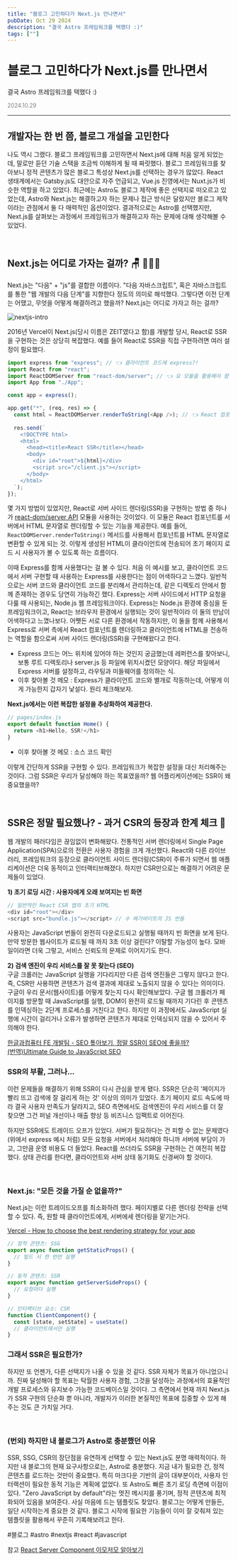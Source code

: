 ```yaml
---
title: "블로그 고민하다가 Next.js 만나면서"
pubDate: Oct 29 2024
description: "결국 Astro 프레임워크를 택했다 :)"
tags: [""]
---
```


# 블로그 고민하다가 Next.js를 만나면서
결국 Astro 프레임워크를 택했다 :)

<div style="color: gray; font-size: 0.9em;">2024.10.29</div>

---

## 개발자는 한 번 쯤, 블로그 개설을 고민한다

나도 역시 그랬다. 블로그 프레임워크를 고민하면서 Next.js에 대해 처음 알게 되었는데, 말로만 듣던 기술 스택을 조금씩 이해하게 될 때 짜릿했다. 블로그 프레임워크를 찾아보니 정적 콘텐츠가 많은 블로그 특성상 Next.js를 선택하는 경우가 많았다. React 생태계에서는 Gatsby.js도 대안으로 자주 언급되고, Vue.js 진영에서는 Nuxt.js가 비슷한 역할을 하고 있었다. 최근에는 Astro도 블로그 제작에 좋은 선택지로 떠오르고 있었는데, Astro와 Next.js는 해결하고자 하는 문제나 접근 방식은 달랐지만 블로그 제작이라는 관점에서 둘 다 매력적인 옵션이었다. 결과적으로는 Astro를 선택했지만, Next.js를 살펴보는 과정에서 프레임워크가 해결하고자 하는 문제에 대해 생각해볼 수 있었다.

<br>

## Next.js는 어디로 가자는 걸까? 🪑 🏃‍♂️‍➡️

Next.js는 "다음" + "js"를 결합한 이름이다. "다음 자바스크립트", 혹은 자바스크립트를 통한 "웹 개발의 다음 단계"를 지향한다 정도의 의미로 해석했다. 그렇다면 이전 단계는 어땠고, 무엇을 어떻게 해결하려고 했을까? Next.js는 어디로 가자고 하는 걸까?

<img src="https://i.imgur.com/zeUqOYY.png" alt="nextjs-intro" />

2016년 Vercel이 Next.js(당시 이름은 ZEIT였다고 함)를 개발할 당시, React로 SSR을 구현하는 것은 상당히 복잡했다. 예를 들어 React로 SSR을 직접 구현하려면 여러 설정이 필요했다.

```js
import express from "express"; // 👈 클라이언트 코드에 express?!
import React from "react";
import ReactDOMServer from "react-dom/server"; // 👈 요 모듈을 활용해야 함
import App from "./App";

const app = express();

app.get("*", (req, res) => {
  const html = ReactDOMServer.renderToString(<App />); // 👈 React 컴포넌트를 HTML 문자열로 변환
  
  res.send(`
    <!DOCTYPE html>
    <html>
      <head><title>React SSR</title></head>
      <body>
        <div id="root">${html}</div>
        <script src="/client.js"></script>
      </body>
    </html>
  `);
});
```

몇 가지 방법이 있었지만, React로 서버 사이드 렌더링(SSR)을 구현하는 방법 중 하나가 [react-dom/server API](https://ko.react.dev/reference/react-dom/server) 모듈을 사용하는 것이었다. 이 모듈은 React 컴포넌트를 서버에서 HTML 문자열로 렌더링할 수 있는 기능을 제공한다. 예를 들어, `ReactDOMServer.renderToString()` 메서드를 사용해서 컴포넌트를 HTML 문자열로 변환할 수 있게 되는 것. 이렇게 생성된 HTML이 클라이언트에 전송되어 초기 페이지 로드 시 사용자가 볼 수 있도록 하는 흐름이다.

이때 Express를 함께 사용했다는 걸 볼 수 있다. 처음 이 예시를 보고, 클라이언트 코드에서 서버 구현할 때 사용하는 Express를 사용한다는 점이 어색하다고 느꼈다. 일반적으로는 서버 코드와 클라이언트 코드를 분리해서 관리하는데, 같은 디렉토리 안에서 함께 존재하는 경우도 당연히 가능하긴 했다. Express는 서버 사이드에서 HTTP 요청을 다룰 때 사용되는, Node.js 웹 프레임워크이다. Express는 Node.js 환경에 중심을 둔 프레임워크이고, React는 브라우저 환경에서 실행되는 것이 일반적이라 이 둘의 만남이 어색하다고 느꼈나보다. 어쨋든 서로 다른 환경에서 작동하지만, 이 둘을 함께 사용해서 Express로 서버 측에서 React 컴포넌트를 렌더링하고 클라이언트에 HTML을 전송하는 역할을 함으로써 서버 사이드 렌더링(SSR)을 구현해왔다고 한다.

- Express 코드는 어느 위치에 있어야 하는 것인지 궁금했는데 레퍼런스를 찾아보니, 보통 루트 디렉토리나 server.js 등 파일에 위치시켰던 모양이다. 해당 파일에서 Express 서버를 설정하고, 라우팅과 미들웨어를 정의하는 식.
- 이후 찾아볼 것 메모 : Express가 클라이언트 코드와 별개로 작동하는데, 어떻게 이게 가능한지 갑자기 낯설다. 원리 체크해보자.

**Next.js에서는 이런 복잡한 설정을 추상화하여 제공한다.**

```js
// pages/index.js
export default function Home() {
  return <h1>Hello, SSR!</h1>
}
```
- 이후 찾아볼 것 메모 : 소스 코드 확인

이렇게 간단하게 SSR을 구현할 수 있다. 프레임워크가 복잡한 설정을 대신 처리해주는 것이다. 그럼 SSR은 우리가 달성해야 하는 목표였을까? 웹 어플리케이션에는 SSR이 왜 중요했을까?

<br>

## SSR은 정말 필요했나? - 과거 CSR의 등장과 한계 체크 👀 

웹 개발의 패러다임은 끊임없이 변화해왔다. 전통적인 서버 렌더링에서 Single Page Application(SPA)으로의 전환은 사용자 경험을 크게 개선했다. React와 다른 라이브러리, 프레임워크의 등장으로 클라이언트 사이드 렌더링(CSR)이 주류가 되면서 웹 애플리케이션은 더욱 동적이고 인터랙티브해졌다. 하지만 CSR만으로는 해결하기 어려운 문제들이 있었다.

**1) 초기 로딩 시간 : 사용자에게 오래 보여지는 빈 화면**

```js
// 일반적인 React CSR 앱의 초기 HTML
<div id="root"></div>
<script src="bundle.js"></script> // 수 메가바이트의 JS 번들
```

사용자는 JavaScript 번들이 완전히 다운로드되고 실행될 때까지 빈 화면을 보게 된다. 만약 방문한 웹사이트가 로드될 때 까지 3초 이상 걸린다? 이탈할 가능성이 높다. 모바일이라면 더욱 그렇고, 서비스 신뢰도의 문제로 이어지기도 한다.

**2) 검색 엔진이 우리 서비스를 잘 못 찾는다 (SEO)**<br/>
구글 크롤러는 JavaScript 실행을 기다리지만 다른 검색 엔진들은 그렇지 않다고 한다. 즉, CSR만 사용하면 콘텐츠가 검색 결과에 제대로 노출되지 않을 수 있다는 의미이다. 구글이 우리 문서(웹사이트)를 어떻게 찾는지 다시 확인해보았다. 구글 웹 크롤러가 페이지를 방문할 때 JavaScript를 실행, DOM이 완전히 로드될 때까지 기다린 후 콘텐츠를 인덱싱하는 2단계 프로세스를 거친다고 한다. 하지만 이 과정에서도 JavaScript 실행에 시간이 걸리거나 오류가 발생하면 콘텐츠가 제대로 인덱싱되지 않을 수 있어서 주의해야 한다.

[한글과컴퓨터 FE 개발팀 - SEO 톺아보기, 정말 SSR이 SEO에 좋을까?](https://tech.hancom.com/2024-07-26-ssr-seo/)<br/>[(번역)Ultimate Guide to JavaScript SEO](https://helloinyong.tistory.com/308)

### SSR의 부활, 그러나...

이런 문제들을 해결하기 위해 SSR이 다시 관심을 받게 됐다. SSR은 단순히 '페이지가 빨리 뜨고 검색에 잘 걸리게 하는 것' 이상의 의미가 있었다. 초기 페이지 로드 속도에 따라 결국 사용자 만족도가 달라지고, SEO 측면에서도 검색엔진이 우리 서비스를 더 잘 찾으면 그건 퍼널 개선이나 매출 향상 등 비즈니스 임팩트로 이어진다.

하지만 SSR에도 트레이드 오프가 있었다. 서버가 필요하다는 건 피할 수 없는 문제였다 (위에서 express 예시 처럼) 모든 요청을 서버에서 처리해야 하니까 서버에 부담이 가고, 그만큼 운영 비용도 더 들었다. React를 쓰더라도 SSR을 구현하는 건 여전히 복잡했다. 상태 관리를 한다면, 클라이언트와 서버 상태 동기화도 신경써야 할 것이다.

<br/>

### Next.js: "모든 것을 가질 순 없을까?"

Next.js는 이런 트레이드오프를 최소화하려 했다. 페이지별로 다른 렌더링 전략을 선택할 수 있다. 즉, 원할 때 클라이언트에게, 서버에세 렌더링을 맡기는거다.

[Vercel - How to choose the best rendering strategy for your app](https://vercel.com/blog/how-to-choose-the-best-rendering-strategy-for-your-app)

```js
// 정적 콘텐츠: SSG
export async function getStaticProps() {
  // 빌드 시 한 번만 실행
}

// 동적 콘텐츠: SSR
export async function getServerSideProps() {
  // 요청마다 실행
}

// 인터랙티브 요소: CSR
function ClientComponent() {
  const [state, setState] = useState()
  // 클라이언트에서만 실행
}
```

### 그래서 SSR은 필요한가?

하지만 또 언젠가, 다른 선택지가 나올 수 있을 것 같다. SSR 자체가 목표가 아니었으니까. 진짜 달성해야 할 목표는 탁월한 사용자 경험, 그것을 달성하는 과정에서의 효율적인 개발 프로세스와 유지보수 가능한 코드베이스일 것이다. 그 측면에서 현재 까지 Next.js가 SSR 구현의 단순화 뿐 아니라, 개발자가 이러한 본질적인 목표에 집중할 수 있게 해주는 것도 큰 가치일 거다.

<br/>

### (번외) 하지만 내 블로그가 Astro로 충분했던 이유

SSR, SSG, CSR의 장단점을 유연하게 선택할 수 있는 Next.js도 분명 매력적이다. 하지만 내 블로그의 현재 요구사항으로는, Astro로 충분했다. 지금 내가 필요한 건, 정적 콘텐츠를 로드하는 것만이 중요했다. 특히 마크다운 기반의 글이 대부분이라, 사용자 인터랙션이 필요한 동적 기능은 계획에 없었다. 또 Astro도 빠른 초기 로딩 측면에 이점이 있다. "Zero JavaScript by default"라는 멋진 메시지를 풍기며, 정적 콘텐츠에 최적화되어 있음을 보여준다. 사실 마음에 드는 템플릿도 찾았다. 블로그는 어떻게 만들든, 일단 시작하는게 중요한 것 같다. 블로그 시작에 필요한 기능들이 이미 잘 갖춰져 있는 템플릿을 활용해서 꾸준히 기록해보려고 한다.

#블로그 #astro #nextjs #react #javascript

참고
[React Server Component 이모저모 알아보기](https://pyjun01.github.io/v/rsc/)
